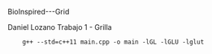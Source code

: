  BioInspired---Grid

 Daniel Lozano
 Trabajo 1 - Grilla

```
    g++ --std=c++11 main.cpp -o main -lGL -lGLU -lglut
```

